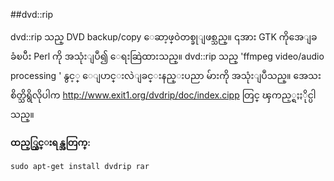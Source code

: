 ##dvd::rip

dvd::rip သည္ DVD backup/copy  ေဆာ့ဖ္ဝဲတစ္ခုျဖစ္သည္။ ၎အား GTK ကိုအေျခခံၿပီး Perl ကို အသုံးျပဳ၍ ေရးဆြဲထားသည္။  dvd::rip  သည္ 'ffmpeg video/audio processing ' နွင့္ ေျပာင္းလဲျခင္းနည္းပညာ မ်ားကို အသုံးျပဳသည္။
အေသးစိတ္သိရွိလိုပါက http://www.exit1.org/dvdrip/doc/index.cipp တြင္ ၾကည့္ရႈႏိုင္ပါသည္။

**ထည့္သြင္းရန္အတြက္:**

    sudo apt-get install dvdrip rar

